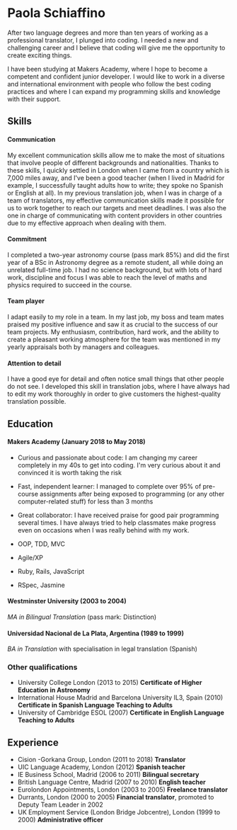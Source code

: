 # Paola Schiaffino
After two language degrees and more than ten years of working as a professional translator, I plunged into coding. I needed a new and challenging career and I believe that coding will give me the opportunity to create exciting things.

I have been studying at Makers Academy, where I hope to become a competent and confident junior developer. I would like to work in a diverse and international environment with people who follow the best coding practices and where I can expand my programming skills and knowledge with their support.

## Skills

#### Communication
My excellent communication skills allow me to make the most of situations that involve people of different backgrounds and nationalities. Thanks to these skills, I quickly settled in London when I came from a country which is 7,000 miles away, and I've been a good teacher (when I lived in Madrid for example, I successfully taught adults how to write; they spoke no Spanish or English at all). In my previous translation job, when I was in charge of a team of translators, my effective communication skills made it possible for us to work together to reach our targets and meet deadlines. I was also the one in charge of communicating with content providers in other countries due to my effective approach when dealing with them.

#### Commitment
I completed a two-year astronomy course (pass mark 85%) and did the first year of a BSc in Astronomy degree as a remote student, all while doing an unrelated full-time job. I had no science background, but with lots of hard work, discipline and focus I was able to reach the level of maths and physics required to succeed in the course.

#### Team player
I adapt easily to my role in a team. In my last job, my boss and team mates praised my positive influence and saw it as crucial to the success of our team projects. My enthusiasm, contribution, hard work, and the ability to create a pleasant working atmosphere for the team was mentioned in my yearly appraisals both by managers and colleagues.

#### Attention to detail
I have a good eye for detail and often notice small things that other people do not see. I developed this skill in translation jobs, where I have always had to edit my work thoroughly in order to give customers the highest-quality translation possible.

## Education

#### Makers Academy (January 2018 to May 2018)
- Curious and passionate about code: I am changing my career completely in my 40s to get into coding. I'm very curious about it and convinced it is worth taking the risk
- Fast, independent learner: I managed to complete over 95% of pre-course assignments after being exposed to programming (or any other computer-related stuff) for less than 3 months
- Great collaborator: I have received praise for good pair programming several times. I have always tried to help classmates make progress even on occasions when I was really behind with my work.

- OOP, TDD, MVC
- Agile/XP
- Ruby, Rails, JavaScript
- RSpec, Jasmine

#### Westminster University (2003 to 2004)
   _MA in Bilingual Translation_ (pass mark: Distinction)

#### Universidad Nacional de La Plata, Argentina (1989 to 1999)
   _BA in Translation_ with specialisation in legal translation (Spanish)

### Other qualifications
- University College London (2013 to 2015) **Certificate of Higher Education in Astronomy**
- International House Madrid and Barcelona University IL3, Spain (2010) **Certificate in Spanish Language Teaching to Adults**
- University of Cambridge ESOL (2007) **Certificate in English Language Teaching to Adults**

## Experience

- Cision -Gorkana Group, London (2011 to 2018) **Translator**
- UIC Language Academy, London (2012) **Spanish teacher**
- IE Business School, Madrid (2006 to 2011) **Bilingual secretary**
- British Language Centre, Madrid (2007 to 2010) **English teacher**
- Eurolondon Appointments, London (2003 to 2005) **Freelance translator**
- Durrants, London (2000 to 2005) **Financial translator**, promoted to Deputy Team Leader in 2002  
- UK Employment Service (London Bridge Jobcentre), London (1999 to 2000) **Administrative officer**
